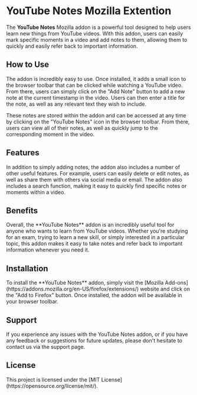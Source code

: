 
# YouTube Notes Mozilla Extention

The **YouTube Notes** Mozilla addon is a powerful tool designed to help users learn new things from YouTube videos. With this addon, users can easily mark specific moments in a video and add notes to them, allowing them to quickly and easily refer back to important information.


## How to Use
<p>
The addon is incredibly easy to use. Once installed, it adds a small icon to the browser toolbar that can be clicked while watching a YouTube video. From there, users can simply click on the "Add Note" button to add a new note at the current timestamp in the video. Users can then enter a title for the note, as well as any relevant text they wish to include.
</p>
<p>
These notes are stored within the addon and can be accessed at any time by clicking on the "YouTube Notes" icon in the browser toolbar. From there, users can view all of their notes, as well as quickly jump to the corresponding moment in the video.
</p>

## Features
<p>
In addition to simply adding notes, the addon also includes a number of other useful features. For example, users can easily delete or edit notes, as well as share them with others via social media or email. The addon also includes a search function, making it easy to quickly find specific notes or moments within a video.
</p>

## Benefits
<p>
Overall, the **YouTube Notes** addon is an incredibly useful tool for anyone who wants to learn from YouTube videos. Whether you're studying for an exam, trying to learn a new skill, or simply interested in a particular topic, this addon makes it easy to take notes and refer back to important information whenever you need it.
</p>

## Installation
<p>
To install the **YouTube Notes** addon, simply visit the [Mozilla Add-ons](https://addons.mozilla.org/en-US/firefox/extensions/) website and click on the "Add to Firefox" button. Once installed, the addon will be available in your browser toolbar.
</p>

## Support
<p>
If you experience any issues with the YouTube Notes addon, or if you have any feedback or suggestions for future updates, please don't hesitate to contact us via the support page.
</p>

## License
<p>
This project is licensed under the [MIT License](https://opensource.org/license/mit/).
</p>
